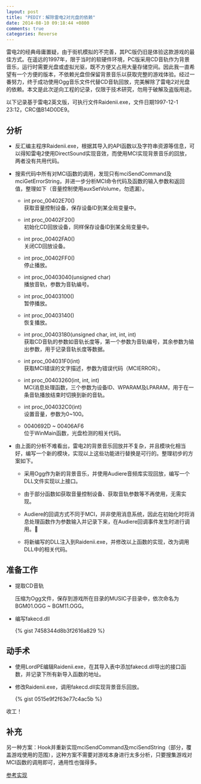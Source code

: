 ```yaml
---
layout: post
title: "PEDIY：解除雷电2对光盘的依赖"
date: 2014-08-10 09:18:44 +0800
comments: true
categories: Reverse
---
```


雷电2的经典毋庸置疑，由于街机模拟的不完善，其PC版仍旧是体验这款游戏的最佳方式。在遥远的1997年，限于当时的软硬件环境，PC版采用CD音轨作为背景音乐，运行时需要光盘或虚拟光驱，既不方便又占用大量存储空间。因此我一直希望有一个方便的版本，不依赖光盘但保留背景音乐以获取完整的游戏体验。经过一番努力，终于成功使用Ogg音乐文件代替CD音轨回放，完美解除了雷电2对光盘的依赖。本文是此次逆向工程的记录，仅限于技术研究，勿用于破解及盗版用途。

<!--more-->

以下记录基于雷电2英文版，可执行文件Raidenii.exe，文件日期1997-12-1 23:12，CRC值B14D0DE9。

## 分析

* 反汇编主程序Raidenii.exe，根据其导入的API函数以及字符串资源等信息，可以得知雷电2使用DirectSound实现音效，而使用MCI实现背景音乐的回放，两者没有共用代码。

* 搜索代码中所有对MCI函数的调用，发现只有mciSendCommand及mciGetErrorString，并进一步分析MCI命令代码及函数的输入参数和返回值，整理如下（音量控制使用auxSetVolume，勿遗漏）。

	* int proc_00402E70()  
	获取音量控制设备，保存设备ID到某全局变量中。
	
	* int proc_00402F20()  
	初始化CD回放设备，同样保存设备ID到某全局变量中。
	
	* int proc_00402FA0()  
	关闭CD回放设备。
	
	* int proc_00402FF0()  
	停止播放。
	
	* int proc_00403040(unsigned char)  
	播放音轨，参数为音轨编号。
	
	* int proc_00403100()  
	暂停播放。
	
	* int proc_00403140()  
	恢复播放。
	
	* int proc_00403180(unsigned char, int, int, int)  
	获取CD音轨的参数如音轨长度等，第一个参数为音轨编号，其余参数为输出参数，用于记录音轨长度等数据。
	
	* int proc_004031F0(int)  
	获取MCI错误的文字描述，参数为错误代码（MCIERROR）。
	
	* int proc_00403260(int, int, int)  
	MCI消息处理函数，三个参数为设备ID、WPARAM及LPARAM，用于在一条音轨播放结束时切换到新的音轨。
	
	* int proc_004032C0(int)  
	设置音量，参数为0~100。
	
	* 0040692D ~ 00406AF6  
	位于WinMain函数，光盘检测的相关代码。
	
* 由上面的分析不难看出，雷电2的背景音乐回放并不复杂，并且模块化相当好，编写一个新的模块，实现以上这些功能进行替换是可行的。整理初步的方案如下。

	* 采用Ogg作为新的背景音乐，并使用Audiere音频库实现回放，编写一个DLL文件实现以上接口。
	
	* 由于部分函数如获取音量控制设备、获取音轨参数等不再使用，无需实现。
	
	* Audiere的回调方式不同于MCI，并非使用消息系统，因此在初始化时将消息处理函数作为参数输入并记录下来，在Audiere回调事件发生时进行调用。
	
	* 将新编写的DLL注入到Raidenii.exe，并修改以上函数的实现，改为调用DLL中的相关代码。
	
## 准备工作

* 提取CD音轨

	压缩为Ogg文件，保存到游戏所在目录的MUSIC子目录中，依次命名为 BGM01.OGG ~ BGM11.OGG。
	
* 编写fakecd.dll
	
	{% gist 7458344d8b3f2616a829 %}
	
## 动手术

* 使用LordPE编辑Raidenii.exe，在其导入表中添加fakecd.dll导出的接口函数，并记录下所有新导入函数的地址。

* 修改Raidenii.exe，调用fakecd.dll实现背景音乐回放。
	
	{% gist 0515e9f2f63e77c4ac5b %}
	
收工！

## 补充

另一种方案：Hook并重新实现mciSendCommand及mciSendString（部分，覆盖游戏使用的范围），这种方案不需要对游戏本身进行太多分析，只要搜集游戏对MCI函数的调用即可，通用性也强得多。

[参考实现](https://github.com/cdfmr/smartcda)

